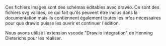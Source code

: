Ces fichiers images sont des schémas éditables avec drawio. Ce sont des fichiers svg valides, ce qui fait qu'ils peuvent être inclus dans la documentation mais ils contiennent également toutes les infos nécessaires pour que drawio puisse les ouvrir et continuer l'édition.

Nous avons utilisé l'extension vscode "Draw.io integration" de Henning Dieterichs pour les réaliser.
